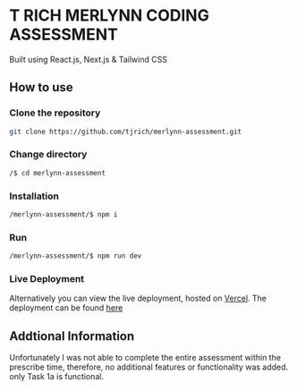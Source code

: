 # T RICH MERLYNN CODING ASSESSMENT

Built using React.js, Next.js & Tailwind CSS
## How to use
### Clone the repository
```bash
git clone https://github.com/tjrich/merlynn-assessment.git
```
### Change directory
```bash
/$ cd merlynn-assessment
```
### Installation
```bash
/merlynn-assessment/$ npm i
```
### Run
```bash
/merlynn-assessment/$ npm run dev
```
### Live Deployment

Alternatively you can view the live deployment, hosted on [Vercel](https://www.vercel.com).
The deployment can be found [here](https://merlynn-assessment.vercel.app/)
## Addtional Information

Unfortunately I was not able to complete the entire assessment within the prescribe time, therefore, 
no additional features or functionality was added. only Task 1a is functional.